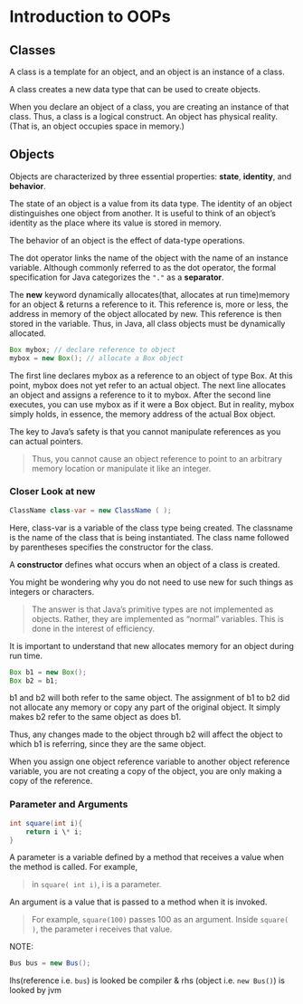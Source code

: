 # Introduction to OOPs

## Classes

A class is a template for an object, and an object is an instance of a class.

A class creates a new data type that can be used to create objects.

When you declare an object of a class, you are creating an instance of that class.
Thus, a class is a logical construct. An object has physical reality. (That is, an object occupies space in memory.)

## Objects

Objects are characterized by three essential properties: **state**, **identity**, and **behavior**.

The state of an object is a value from its data type. The identity of an object distinguishes one object from another.
It is useful to think of an object’s identity as the place where its value is stored in memory.

The behavior of an object is the effect of data-type operations.

The dot operator links the name of the object with the name of an instance variable.
Although commonly referred to as the dot operator, the formal specification for Java categorizes the `"."` as a **separator**.

The **new** keyword dynamically allocates(that, allocates at run time)memory for an object & returns a reference to it.
This reference is, more or less, the address in memory of the object allocated by new.
This reference is then stored in the variable.
Thus, in Java, all class objects must be dynamically allocated.

```java
Box mybox; // declare reference to object
mybox = new Box(); // allocate a Box object
```

The first line declares mybox as a reference to an object of type Box. At this point, mybox does not yet refer to an actual object. The next line allocates an object and assigns a reference to it to mybox. After the second line executes, you can use mybox as if it were a Box object. But in reality, mybox simply holds, in essence, the memory address of the
actual Box object.

The key to Java’s safety is that you cannot manipulate references as you can actual pointers.

> Thus, you cannot cause an object reference to point to an arbitrary memory location or manipulate it like an integer.

### Closer Look at new

```java
ClassName class-var = new ClassName ( );
```

Here, class-var is a variable of the class type being created. The classname is the name of the class that is being instantiated. The class name followed by parentheses specifies the constructor for the class.

A **constructor** defines what occurs when an object of a class is created.

You might be wondering why you do not need to use new for such things as integers or characters.

> The answer is that Java’s primitive types are not implemented as objects. Rather, they are implemented as “normal” variables. This is done in the interest of efficiency.

It is important to understand that new allocates memory for an object during run time.

```java
Box b1 = new Box();
Box b2 = b1;
```

b1 and b2 will both refer to the same object. The assignment of b1 to b2 did not allocate any memory or copy any part of the original object. It simply makes b2 refer to the same object as does b1.

Thus, any changes made to the object through b2 will affect the object to which b1 is referring, since they are the same object.

When you assign one object reference variable to another object reference variable, you are not creating a copy of the object, you are only making a copy of the reference.

### Parameter and Arguments

```java
int square(int i){
    return i \* i;
}
```

A parameter is a variable defined by a method that receives a value when the method is called. For example,

> in `square( int i)`, i is a parameter.

An argument is a value that is passed to a method when it is invoked.

> For example, `square(100)` passes 100 as an argument. Inside `square( )`, the parameter i receives that value.

NOTE:

```java
Bus bus = new Bus();
```

lhs(reference i.e. `bus`) is looked be compiler & rhs (object i.e. `new Bus()`) is looked by jvm
